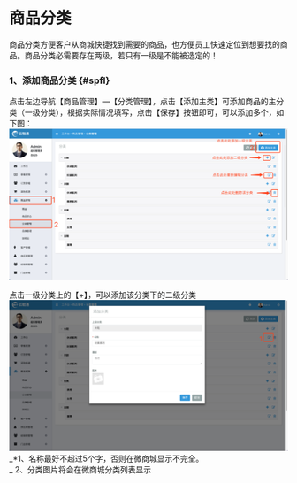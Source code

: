 # 商品分类

商品分类方便客户从商城快捷找到需要的商品，也方便员工快速定位到想要找的商品。商品分类必需要存在两级，若只有一级是不能被选定的！

### 1、添加商品分类 {#spfl}

点击左边导航【商品管理】—【分类管理】，点击【添加主类】可添加商品的主分类（一级分类），根据实际情况填写，点击【保存】按钮即可，可以添加多个，如下图：![](/assets/spgl-flgl-1.png)  
  
  
点击一级分类上的【+】，可以添加该分类下的二级分类![](/assets/spgl-flgl-2.png)_\*1、名称最好不超过5个字，否则在微商城显示不完全。                  
_  2、分类图片将会在微商城分类列表显示

